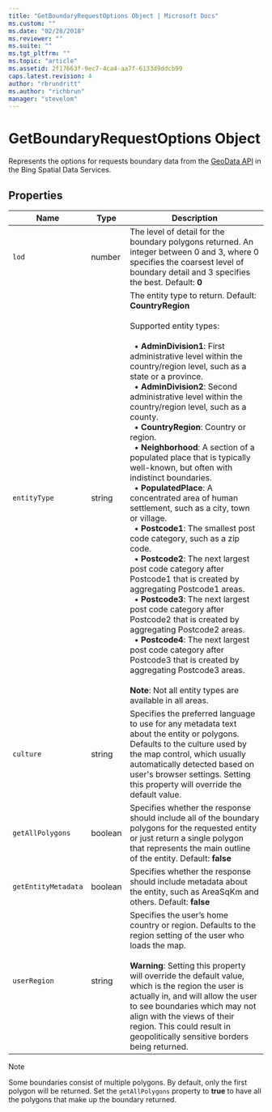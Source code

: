 ```yaml
---
title: "GetBoundaryRequestOptions Object | Microsoft Docs"
ms.custom: ""
ms.date: "02/28/2018"
ms.reviewer: ""
ms.suite: ""
ms.tgt_pltfrm: ""
ms.topic: "article"
ms.assetid: 2f17663f-9ec7-4ca4-aa7f-6133d9ddcb99
caps.latest.revision: 4
author: "rbrundritt"
ms.author: "richbrun"
manager: "stevelom"
---
```

# GetBoundaryRequestOptions Object
Represents the options for requests boundary data from the [GeoData API](../spatial-data-services/geodata-api.md) in the Bing Spatial Data Services.

## Properties
Name                | Type               | Description
------------------- | ------------------ | --------------------------
`lod`               | number             | The level of detail for the boundary polygons returned. An integer between 0 and 3, where 0 specifies the coarsest level of boundary detail and 3 specifies the best. Default: **0**
`entityType`        | string             | The entity type to return. Default: **CountryRegion**<br/><br/>Supported entity types:<br/><br/>&nbsp; • **AdminDivision1**: First administrative level within the country/region level, such as a state or a province.<br/>&nbsp; • **AdminDivision2**: Second administrative level within the country/region level, such as a county.<br/>&nbsp; • **CountryRegion**: Country or region.<br/>&nbsp; • **Neighborhood**: A section of a populated place that is typically well-known, but often with indistinct boundaries. <br/>&nbsp; • **PopulatedPlace**: A concentrated area of human settlement, such as a city, town or village.<br/>&nbsp; • **Postcode1**: The smallest post code category, such as a zip code. <br/>&nbsp; • **Postcode2**: The next largest post code category after Postcode1 that is created by aggregating Postcode1 areas. <br/>&nbsp; • **Postcode3**: The next largest post code category after Postcode2 that is created by aggregating Postcode2 areas.<br/>&nbsp; • **Postcode4**: The next largest post code category after Postcode3 that is created by aggregating Postcode3 areas.<br/><br/>**Note**: Not all entity types are available in all areas.
`culture`           | string             | Specifies the preferred language to use for any metadata text about the entity or polygons. Defaults to the culture used by the map control, which usually automatically detected based on user's browser settings. Setting this property will override the default value.
`getAllPolygons`    | boolean            | Specifies whether the response should include all of the boundary polygons for the requested entity or just return a single polygon that represents the main outline of the entity. Default: **false**
`getEntityMetadata` | boolean            | Specifies whether the response should include metadata about the entity, such as AreaSqKm and others. Default: **false**
`userRegion`        | string             | Specifies the user’s home country or region. Defaults to the region setting of the user who loads the map. <br/><br/>**Warning**: Setting this property will override the default value, which is the region the user is actually in, and will allow the user to see boundaries which may not align with the views of their region. This could result in geopolitically sensitive borders being returned.

> [!NOTE]
> Some boundaries consist of multiple polygons. By default, only the first polygon will be returned. Set the `getAllPolygons` property to **true** to have all the polygons that make up the boundary returned.